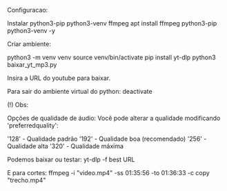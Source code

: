 Configuracao:

Instalar python3-pip python3-venv ffmpeg
apt install ffmpeg python3-pip python3-venv -y

Criar ambiente:

python3 -m venv venv
source venv/bin/activate
pip install yt-dlp
python3 baixar_yt_mp3.py

Insira a URL do youtube para baixar.

Para sair do ambiente virtual do python:
deactivate

(!) Obs:

Opções de qualidade de áudio:
Você pode alterar a qualidade modificando 'preferredquality':

'128' - Qualidade padrão
'192' - Qualidade boa (recomendado)
'256' - Qualidade alta
'320' - Qualidade máxima

Podemos baixar ou testar:
yt-dlp -f best URL

E para cortes:
ffmpeg -i "video.mp4" -ss 01:35:56 -to 01:36:33 -c copy "trecho.mp4"

